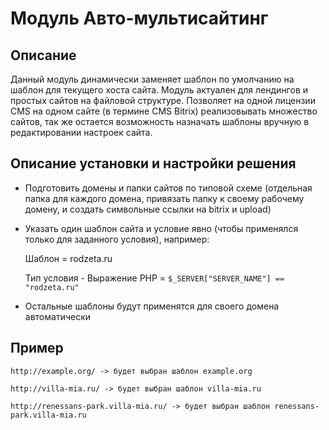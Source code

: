 ﻿
# Модуль Авто-мультисайтинг

## Описание

Данный модуль динамически заменяет шаблон по умолчанию на шаблон для текущего хоста сайта. Модуль актуален для лендингов и простых сайтов на файловой структуре. Позволяет на одной лицензии CMS на одном сайте (в термине CMS Bitrix) реализовывать множество сайтов, так же остается возможность назначать шаблоны вручную в редактировании настроек сайта.

## Описание установки и настройки решения

- Подготовить домены и папки сайтов по типовой схеме (отдельная папка для каждого домена, привязать папку к своему рабочему домену, и создать символьные ссылки на bitrix и upload)

- Указать один шаблон сайта и условие явно (чтобы применялся только для заданного условия), например:
    
    Шаблон = rodzeta.ru

    Тип условия - Выражение PHP = `$_SERVER["SERVER_NAME"] == "rodzeta.ru"`

- Остальные шаблоны будут применятся для своего домена автоматически

## Пример

    http://example.org/ -> будет выбран шаблон example.org

    http://villa-mia.ru/ -> будет выбран шаблон villa-mia.ru

    http://renessans-park.villa-mia.ru/ -> будет выбран шаблон renessans-park.villa-mia.ru
